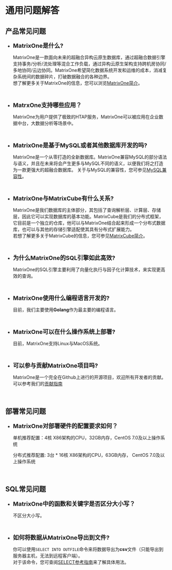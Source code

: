 # **通用问题解答**

## **产品常见问题**

* <font size=4>**MatrixOne是什么?**</font>
  
  MatrixOne是一款面向未来的超融合异构云原生数据库，通过超融合数据引擎支持事务/分析/流处理等混合工作负载，通过异构云原生架构支持跨机房协同/多地协同/云边协同。MatrixOne希望简化数据系统开发和运维的成本，消减复杂系统间的数据碎片，打破数据融合的各种边界。  
  想了解更多关于MatrixOne的信息，您可以浏览[MatrixOne简介](../Overview/matrixone-introduction.md)。
<br>

* <font size=4>**MatrxOne支持哪些应用？**</font>
  
  MatrixOne为用户提供了极致的HTAP服务，MatrixOne可以被应用在企业数据中台，大数据分析等场景中。
<br>

* <font size=4>**MatrixOne是基于MySQL或者其他数据库开发的吗?**</font>
  
  MatrixOne是一个从零打造的全新数据库。MatrixOne兼容MySQL的部分语法与语义，并且在未来将会产生更多与MySQL不同的语义，以便我们将之打造为一款更强大的超融合数据库。
  关于与MySQL的兼容性，您可参见[MySQL兼容性](../Overview/mysql-compatibility.md)。
<br>

* <font size=4>**MatrixOne与MatrixCube有什么关系?**</font>
  
  MatrixOne是我们数据库的主体部分，其包括了查询解析层、计算层、存储层，因此它可以实现数据库的基本功能。MatrixCube是我们的分布式框架，它目前是一个独立的仓库，他可以与MatrixOne结合起来形成一个分布式数据库，也可以与其他的存储引擎适配使其具有分布式扩展能力。  
  若想了解更多关于MatrixCube的信息，您可参见[MatrixCube简介](../Overview/matrixcube/matrixcube-introduction.md)。
<br>

* <font size=4>**为什么MatrixOne的SQL引擎如此高效?**</font>
  
  MatrixOne的SQL引擎主要利用了向量化执行与因子化计算技术，来实现更高效的查询。  
<br>

* <font size=4>**MatrixOne使用什么编程语言开发的?**</font>
  
  目前，我们主要使用**Golang**作为最主要的编程语言。
<br>

* <font size=4>**MatrixOne可以在什么操作系统上部署?**</font>
  
  目前，MatrixOne支持Linux与MacOS系统。
<br>

* <font size=4>**可以参与贡献MatrixOne项目吗?**</font>
  
  MatrixOne是一个完全在Github上进行的开源项目，欢迎所有开发者的贡献。可以参考我们的[贡献指南](../Contribution-Guide/make-your-first-contribution.md)
<br>

## **部署常见问题**

* <font size=4>**MatrixOne对部署硬件的配置要求如何？**</font>

  单机推荐配置：4核 X86架构的CPU，32GB内存，CentOS 7.0及以上操作系统
  
  分布式推荐配置: 3台 * 16核 X86架构的CPU，63GB内存， CentOS 7.0及以上操作系统
<br>

## **SQL常见问题**

* <font size=4>**MatrixOne中的函数和关键字是否区分大小写？**</font>

  不区分大小写。
<br>

* <font size=4>**如何将数据从MatrixOne导出到文件?**</font>
  
  你可以使用`SELECT INTO OUTFILE`命令来将数据导出为**csv**文件（只能导出到服务器主机，无法到远程客户端）。  
  对于该命令，您可查阅[SELECT参考指南](../Reference/SQL-Reference/Data-Manipulation-Statements/select.md)来了解具体用法。  
